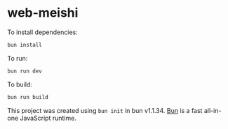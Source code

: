 # web-meishi

To install dependencies:

```bash
bun install
```

To run:

```bash
bun run dev
```

To build:

```bash
bun run build
```

This project was created using `bun init` in bun v1.1.34. [Bun](https://bun.sh) is a fast all-in-one JavaScript runtime.
